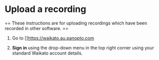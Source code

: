 # Upload a recording

== These instructions are for uploading recordings which have been recorded in other software. ==

1. Go to []https://waikato.au.panopto.com

2. **Sign in** using the drop-down menu in the top right corner using your standard Waikato account details.
